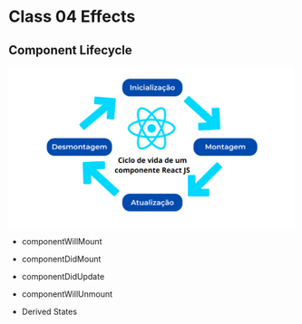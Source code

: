 # Class 04 Effects

## Component Lifecycle

<img src="../documents/life-circle.png" alt="component-lifecycle" width="640">

- componentWillMount
- componentDidMount
- componentDidUpdate
- componentWillUnmount

- Derived States
